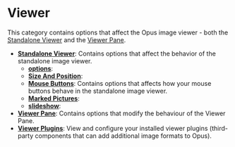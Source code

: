 # Viewer

This category contains options that affect the Opus image viewer - both the [Standalone Viewer](/Manual/additional_functionality/viewing_images/RAEDME.md) and the [Viewer Pane](/Manual/basic_concepts/the_lister/viewer_pane.md).

- **[Standalone Viewer](/Manual/preferences/preferences_categories/viewer/standalone_viewer/RAEDME.md)**: Contains options that affect the behavior of the standalone image viewer.
  - **[options](/Manual/preferences/preferences_categories/viewer/standalone_viewer/options.md)**:
  - **[Size And Position](/Manual/preferences/preferences_categories/viewer/standalone_viewer/size_and_position.md)**:
  - **[Mouse Buttons](/Manual/preferences/preferences_categories/viewer/standalone_viewer/mouse_buttons.md)**: Contains options that affects how your mouse buttons behave in the standalone image viewer.
  - **[Marked Pictures](/Manual/preferences/preferences_categories/viewer/standalone_viewer/marked_pictures.md)**:
  - **[slideshow](/Manual/preferences/preferences_categories/viewer/standalone_viewer/slideshow.md)**:
- **[Viewer Pane](/Manual/preferences/preferences_categories/viewer/viewer_pane.md)**: Contains options that modify the behaviour of the Viewer Pane.
- **[Viewer Plugins](/Manual/preferences/preferences_categories/viewer/viewer_plugins.md)**: View and configure your installed viewer plugins (third-party components that can add additional image formats to Opus).

 
